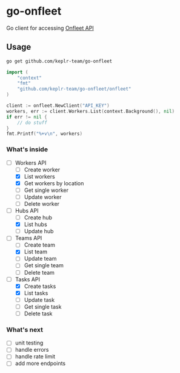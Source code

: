 # go-onfleet

Go client for accessing [Onfleet API](https://docs.onfleet.com/reference)

## Usage

```bash
go get github.com/keplr-team/go-onfleet
```

```go
import (
    "context"
    "fmt"
    "github.com/keplr-team/go-onfleet/onfleet"
)

client := onfleet.NewClient("API_KEY")
workers, err := client.Workers.List(context.Background(), nil)
if err != nil {
    // do stuff
}
fmt.Printf("%+v\n", workers)
```

### What's inside

- [ ] Workers API
  - [ ] Create worker
  - [x] List workers
  - [x] Get workers by location
  - [ ] Get single worker
  - [ ] Update worker
  - [ ] Delete worker

- [ ] Hubs API
  - [ ] Create hub
  - [x] List hubs
  - [ ] Update hub

- [ ] Teams API
  - [ ] Create team
  - [x] List team
  - [ ] Update team
  - [ ] Get single team
  - [ ] Delete team

- [ ] Tasks API
  - [x] Create tasks
  - [x] List tasks
  - [ ] Update task
  - [ ] Get single task
  - [ ] Delete task

### What's next

- [ ] unit testing
- [ ] handle errors
- [ ] handle rate limit
- [ ] add more endpoints
